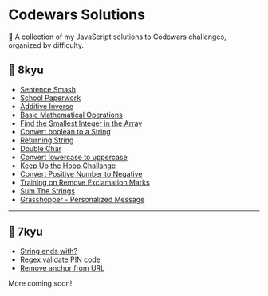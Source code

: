 # Codewars Solutions

🧠 A collection of my JavaScript solutions to Codewars challenges, organized by difficulty.

## 📁 8kyu

- [Sentence Smash](sentence-smash.js.txt)
- [School Paperwork](1-school-paperwork.js.txt)
- [Additive Inverse](additive-inverse.js.txt)
- [Basic Mathematical Operations](basic-mathematical-operations.js.txt)
- [Find the Smallest Integer in the Array](find-the-smallest-integer.js.txt)
- [Convert boolean to a String](convert-boolean-to-a-string.js.txt)
- [Returning String](returning-string.js.txt)
- [Double Char](double-char.js.txt)
- [Convert lowercase to uppercase](makeUpperCase.js.txt)
- [Keep Up the Hoop Challange](./keepUpTheHoop.js)
- [Convert Positive Number to Negative](./convertPositiveToNegative.js)
- [Training on Remove Exclamation Marks](./removeExclamationMarks.js)
- [Sum The Strings](./sumTheStrings.js)
- [Grasshopper - Personalized Message](./personalizedMessage.js)

---
## 📁 7kyu

- [String ends with?](./stringEndsWith.js)
- [Regex validate PIN code](./validatePIN.js)
- [Remove anchor from URL](./removeUrlAnchor.js)

More coming soon!
